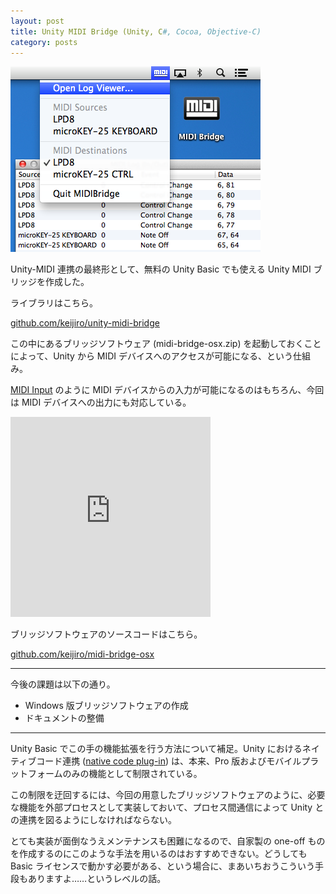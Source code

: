 ```yaml
---
layout: post
title: Unity MIDI Bridge (Unity, C#, Cocoa, Objective-C)
category: posts
---
```


![MIDI Bridge](/images/2013-11-06-1.png)

Unity-MIDI 連携の最終形として、無料の Unity Basic でも使える Unity MIDI ブリッジを作成した。

ライブラリはこちら。

[github.com/keijiro/unity-midi-bridge](https://github.com/keijiro/unity-midi-bridge)

この中にあるブリッジソフトウェア (midi-bridge-osx.zip) を起動しておくことによって、Unity から MIDI デバイスへのアクセスが可能になる、という仕組み。

[MIDI Input](http://keijiro.github.io/posts/midi_input_unity/) のように MIDI デバイスからの入力が可能になるのはもちろん、今回は MIDI デバイスへの出力にも対応している。

<div class="videoframe"><iframe class="vine-embed" src="https://vine.co/v/hjEFp2dVU1n/embed/postcard" width="320" height="320" frameborder="0"></iframe><script async src="//platform.vine.co/static/scripts/embed.js" charset="utf-8"></script></div>

ブリッジソフトウェアのソースコードはこちら。

[github.com/keijiro/midi-bridge-osx](https://github.com/keijiro/midi-bridge-osx)

---

今後の課題は以下の通り。

- Windows 版ブリッジソフトウェアの作成
- ドキュメントの整備

---

Unity Basic でこの手の機能拡張を行う方法について補足。Unity におけるネイティブコード連携 ([native code plug-in](http://docs.unity3d.com/Documentation/Manual/Plugins.html)) は、本来、Pro 版およびモバイルプラットフォームのみの機能として制限されている。

この制限を迂回するには、今回の用意したブリッジソフトウェアのように、必要な機能を外部プロセスとして実装しておいて、プロセス間通信によって Unity との連携を図るようにしなければならない。

とても実装が面倒なうえメンテナンスも困難になるので、自家製の one-off ものを作成するのにこのような手法を用いるのはおすすめできない。どうしても Basic ライセンスで動かす必要がある、という場合に、まあいちおうこういう手段もありますよ……というレベルの話。

